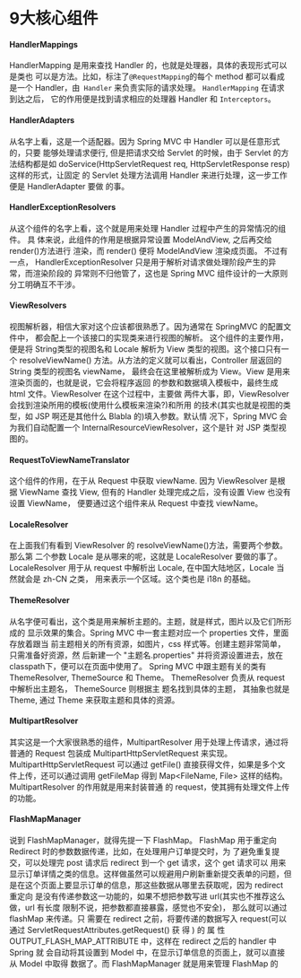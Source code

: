 # 9大核心组件

#### HandlerMappings

HandlerMapping 是用来查找 Handler 的，也就是处理器，具体的表现形式可以是类也 可以是方法。比如，标注了`@RequestMapping`的每个 method 都可以看成是一个 Handler，由` Handler` 来负责实际的请求处理。 `HandlerMapping` 在请求到达之后， 它的作用便是找到请求相应的处理器 Handler 和 `Interceptors`。

#### HandlerAdapters

从名字上看，这是一个适配器。因为 Spring MVC 中 Handler 可以是任意形式的，只要 能够处理请求便行, 但是把请求交给 Servlet 的时候，由于 Servlet 的方法结构都是如 doService(HttpServletRequest req, HttpServletResponse resp) 这样的形式，让固定 的 Servlet 处理方法调用 Handler 来进行处理，这一步工作便是 HandlerAdapter 要做 的事。

#### HandlerExceptionResolvers

从这个组件的名字上看，这个就是用来处理 Handler 过程中产生的异常情况的组件。 具 体来说，此组件的作用是根据异常设置 ModelAndView, 之后再交给 render()方法进行 渲染，而 render() 便将 ModelAndView 渲染成页面。 不过有一点， HandlerExceptionResolver 只是用于解析对请求做处理阶段产生的异常，而渲染阶段的 异常则不归他管了，这也是 Spring MVC 组件设计的一大原则分工明确互不干涉。

#### ViewResolvers

视图解析器，相信大家对这个应该都很熟悉了。因为通常在 SpringMVC 的配置文件中， 都会配上一个该接口的实现类来进行视图的解析。 这个组件的主要作用，便是将 String类型的视图名和 Locale 解析为 View 类型的视图。这个接口只有一个 resolveViewName() 方法。从方法的定义就可以看出，Controller 层返回的 String 类型的视图名 viewName， 最终会在这里被解析成为 View。View 是用来渲染页面的，也就是说，它会将程序返回 的参数和数据填入模板中，最终生成 html 文件。ViewResolver 在这个过程中，主要做 两件大事，即，ViewResolver 会找到渲染所用的模板(使用什么模板来渲染?)和所用 的技术(其实也就是视图的类型，如 JSP 啊还是其他什么 Blabla 的)填入参数。默认情 况下，Spring MVC 会为我们自动配置一个 InternalResourceViewResolver，这个是针 对 JSP 类型视图的。

#### RequestToViewNameTranslator

这个组件的作用，在于从 Request 中获取 viewName. 因为 ViewResolver 是根据 ViewName 查找 View, 但有的 Handler 处理完成之后，没有设置 View 也没有设置 ViewName， 便要通过这个组件来从 Request 中查找 viewName。

#### LocaleResolver

在上面我们有看到 ViewResolver 的 resolveViewName()方法，需要两个参数。那么第 二个参数 Locale 是从哪来的呢，这就是 LocaleResolver 要做的事了。 LocaleResolver 用于从 request 中解析出 Locale, 在中国大陆地区，Locale 当然就会是 zh-CN 之类， 用来表示一个区域。这个类也是 i18n 的基础。

#### ThemeResolver

从名字便可看出，这个类是用来解析主题的。主题，就是样式，图片以及它们所形成的 显示效果的集合。Spring MVC 中一套主题对应一个 properties 文件，里面存放着跟当 前主题相关的所有资源，如图片，css 样式等。创建主题非常简单，只需准备好资源，然 后新建一个 "主题名.properties" 并将资源设置进去，放在classpath下，便可以在页面中使用了。 Spring MVC 中跟主题有关的类有 ThemeResolver, ThemeSource 和 Theme。 ThemeResolver 负责从 request 中解析出主题名， ThemeSource 则根据主 题名找到具体的主题， 其抽象也就是 Theme, 通过 Theme 来获取主题和具体的资源。

#### MultipartResolver

其实这是一个大家很熟悉的组件，MultipartResolver 用于处理上传请求，通过将普通的 Request 包装成 MultipartHttpServletRequest 来实现。MultipartHttpServletRequest 可以通过 getFile() 直接获得文件，如果是多个文件上传，还可以通过调用 getFileMap 得到 Map<FileName, File> 这样的结构。MultipartResolver 的作用就是用来封装普通 的 request，使其拥有处理文件上传的功能。

#### FlashMapManager

说到 FlashMapManager，就得先提一下 FlashMap。
FlashMap 用于重定向 Redirect 时的参数数据传递，比如，在处理用户订单提交时，为 了避免重复提交，可以处理完 post 请求后 redirect 到一个 get 请求，这个 get 请求可以 用来显示订单详情之类的信息。这样做虽然可以规避用户刷新重新提交表单的问题，但 是在这个页面上要显示订单的信息，那这些数据从哪里去获取呢，因为 redirect 重定向 是没有传递参数这一功能的，如果不想把参数写进 url(其实也不推荐这么做，url 有长度 限制不说，把参数都直接暴露，感觉也不安全)， 那么就可以通过 flashMap 来传递。只 需要在 redirect 之前，将要传递的数据写入 request(可以通过 ServletRequestAttributes.getRequest() 获 得 ) 的 属 性 OUTPUT_FLASH_MAP_ATTRIBUTE 中，这样在 redirect 之后的 handler 中 Spring 就 会自动将其设置到 Model 中，在显示订单信息的页面上，就可以直接从 Model 中取得 数据了。而 FlashMapManager 就是用来管理 FlashMap 的